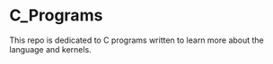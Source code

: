# C_Programs
This repo is dedicated to C programs written to learn more about the language and kernels.
